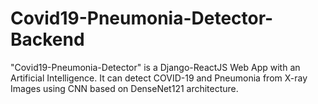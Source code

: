 # Covid19-Pneumonia-Detector-Backend
"Covid19-Pneumonia-Detector" is a Django-ReactJS Web App with an Artificial Intelligence. It can detect COVID-19 and Pneumonia from X-ray Images using CNN based on DenseNet121 architecture. 
